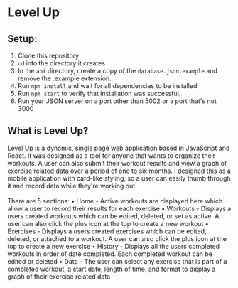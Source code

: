 # Level Up
## Setup:
1. Clone this repository
2. `cd` into the directory it creates
3. In the `api` directory, create a copy of the `database.json.example` and remove the .example extension.
4. Run `npm install` and wait for all dependencies to be installed
5. Run `npm start` to verify that installation was successful.
6. Run your JSON server on a port other than 5002 or a port that's not 3000
## What is Level Up?
Level Up is a dynamic, single page web application based in JavaScript and React. It was designed as a tool for anyone that wants to organize their workouts. A user can also submit their workout results and view a graph of exercise related data over a period of one to six months. I designed this as a mobile application with card-like styling, so a user can easily thumb through it and record data while they're working out.\
\
There are 5 sections:
• Home - Active workouts are displayed here which allow a user to record their results for each exercise
• Workouts - Displays a users created workouts which can be edited, deleted, or set as active. A user can also click the plus icon at the top to create a new workout
• Exercises - Displays a users created exercises which can be edited, deleted, or attached to a workout. A user can also click the plus icon at the top to create a new exercise
• History - Displays all the users completed workouts in order of date completed. Each completed workout can be edited or deleted
• Data - The user can select any exercise that is part of a completed workout, a start date, length of time, and format to display a graph of their exercise related data
